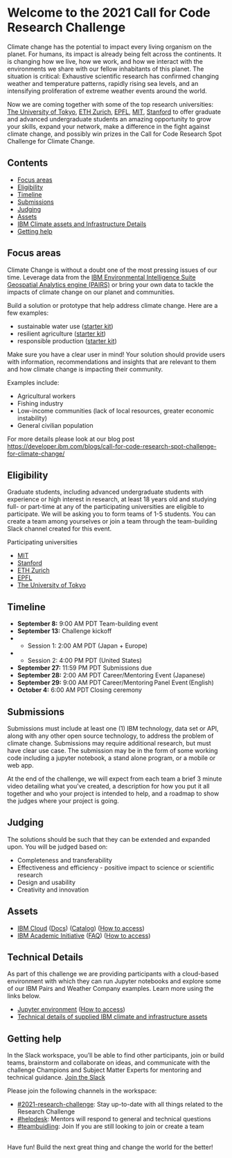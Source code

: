 # Welcome to the 2021 Call for Code Research Challenge

Climate change has the potential to impact every living organism on the planet. For humans, its impact is already being felt across the continents. It is changing how we live, how we work, and how we interact with the environments we share with our fellow inhabitants of this planet. The situation is critical: Exhaustive scientific research has confirmed changing weather and temperature patterns, rapidly rising sea levels, and an intensifying proliferation of extreme weather events around the world.

Now we are coming together with some of the top research universities: [The University of Tokyo](https://www.u-tokyo.ac.jp/en/), [ETH Zurich](https://ethz.ch/en.html), [EPFL](https://www.epfl.ch/en/), [MIT](https://web.mit.edu), [Stanford](https://www.stanford.edu) to offer graduate and advanced undergraduate students an amazing opportunity to grow your skills, expand your network, make a difference in the fight against climate change, and possibly win prizes in the Call for Code Research Spot Challenge for Climate Change.

## Contents
- [Focus areas](#focus-areas)
- [Eligibility](#eligibility)
- [Timeline](#timeline)
- [Submissions](#submissions)
- [Judging](#judging)
- [Assets](#assets)
- [IBM Climate assets and Infrastructure Details](#technical-details)
- [Getting help](#getting-help)


## Focus areas
Climate Change is without a doubt one of the most pressing issues of our time. Leverage data from the [IBM Environmental Intelligence Suite Geospatial Analytics engine (PAIRS)](https://www.ibm.com/uk-en/products/environmental-intelligence-suite) or bring your own data to tackle the impacts of climate change on our planet and communities. 

Build a solution or prototype that help address climate change. Here are a few examples:

- sustainable water use ([starter kit](https://github.com/Call-for-Code/Solution-Starter-Kit-Water-2021/))
- resilient agriculture ([starter kit](https://github.com/Call-for-Code/Solution-Starter-Kit-Production-2021/))
- responsible production ([starter kit](https://github.com/Call-for-Code/Solution-Starter-Kit-Production-2021/))

Make sure you have a clear user in mind! Your solution should provide users with information, recommendations and insights that are relevant to them and how climate change is impacting their community.

Examples include:
- Agricultural workers
- Fishing industry
- Low-income communities (lack of local resources, greater economic instability)
- General civilian population

For more details please look at our blog post
https://developer.ibm.com/blogs/call-for-code-research-spot-challenge-for-climate-change/

## Eligibility

Graduate students, including advanced undergraduate students with experience or high interest in research, at least 18 years old and studying full- or part-time at any of the participating universities are eligible to participate. We will be asking you to form teams of 1-5 students. You can create a team among yourselves or join a team through the team-building Slack channel created for this event.

Participating universities
- [MIT](https://web.mit.edu)
- [Stanford](https://www.stanford.edu)
- [ETH Zurich](https://ethz.ch/en.html)
- [EPFL](https://www.epfl.ch/en/)
- [The University of Tokyo](https://www.u-tokyo.ac.jp/en/)

## Timeline

- **September 8:** 9:00 AM PDT Team-building event  
- **September 13:** Challenge kickoff
- - Session 1:  2:00 AM PDT (Japan + Europe)
- - Session 2:  4:00 PM PDT (United States)
- **September 27:**	11:59 PM PDT Submissions due
- **September 28:**	2:00 AM PDT Career/Mentoring Event (Japanese)
- **September 29:**	9:00 AM PDT Career/Mentoring Panel Event (English)
- **October 4:** 6:00 AM PDT Closing ceremony

## Submissions

Submissions must include at least one (1) IBM technology, data set or API, along with any other open source technology, to address the problem of climate change. Submissions may require additional research, but must have clear use case. The submission may be in the form of some working code including a jupyter notebook,  a stand alone program, or a mobile or web app. 

At the end of the challenge, we will expect from each team a brief 3 minute video detailing what you’ve created, a description for how you put it all together and who your project is intended to help, and a roadmap to show the judges where your project is going.

## Judging

The solutions should be such that they can be extended and expanded upon. You will be judged based on:
- Completeness and transferability
- Effectiveness and efficiency - positive impact to science or scientific research
- Design and usability
- Creativity and innovation

## Assets

- [IBM Cloud](https://cloud.ibm.com) ([Docs](https://cloud.ibm.com/docs)) ([Catalog](https://cloud.ibm.com/catalog)) ([How to access](/how-to/how-to-access-ibm-cloud/how-to-access-ibm-cloud.md))
- [IBM Academic Initiative](https://ibm.com/academic) ([FAQ](https://www.ibm.com/academic/faqs/faqs)) ([How to access](/how-to/how-to-access-the-ibm-academic-initiative/how-to-access-the-ibm-academic-initiative.md))

## Technical Details
As part of this challenge we are providing participants with a cloud-based environment with which they can run Jupyter notebooks and explore some of our IBM Pairs and Weather Company examples.  Learn more using the links below.
- [Jupyter environment](https://ibm.biz/cfcnotebook) ([How to access](/jupyter-platform/how-to-access.md))
- [Technical details of supplied IBM climate and infrastructure assets](/jupyter-platform/readme.md)

## Getting help

In the Slack workspace, you’ll be able to find other participants, join or build teams, brainstorm and collaborate on ideas, and communicate with the challenge Champions and Subject Matter Experts for mentoring and technical guidance. [Join the Slack](https://join.slack.com/t/callforcode-research/shared_invite/zt-vkxbdj50-qAd4Y4dxxjT~uNBVZAPL0g)

Please join the following channels in the workspace:

- [#2021-research-challenge](https://callforcode-research.slack.com/archives/C02BVGGJDJ7): Stay up-to-date with all things related to the Research Challenge  
- [#helpdesk](https://callforcode-research.slack.com/archives/C02BGJ9U935): Mentors will respond to general and technical questions  
- [#teambuidling](https://callforcode-research.slack.com/archives/C02BV1CDS7K): Join If you are still looking to join or create a team

<br />
Have fun! Build the next great thing and change the world for the better!
